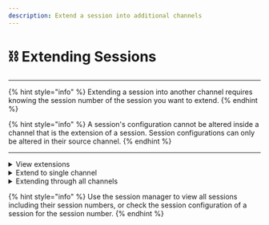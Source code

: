 ```yaml
---
description: Extend a session into additional channels
---
```


# ⛓️ Extending Sessions

***

{% hint style="info" %}
Extending a session into another channel requires knowing the session number of the session you want to extend.
{% endhint %}

{% hint style="info" %}
A session's configuration cannot be altered inside a channel that is the extension of a session. Session configurations can only be altered in their source channel.
{% endhint %}

***

<details>

<summary>View extensions</summary>

_`/manager [ session_management ] [ view_extensions ]`_

When invoked in the primary session channel, Ether will display the extensions associated with that session.

</details>

<details>

<summary>Extend to single channel</summary>

_`/manager [ extension-utilities ] [ extend session # here ]`_

When invoked in a channel outside of an active session channel with a selected session number, the session is extended into the additional channel.

Logic:

* Invoked in a non-session channel with a session number creates the extension
* Invoked in an extended channel with the source session number removes the extension
* When invoking in an extended channel with a different source session number, the extension is migrated from one session to the other
* Session configurations can only be done in the source session channel, and not in extensions

</details>

<details>

<summary>Extending through all channels</summary>

_`/manager [ extension-utilities ] [ extend this session all channels ]`_

When invoked in the session channel, Ether generates extensions into every channel in the server for the session.

Logic & limits:

* Skips channels other sessions are actively shared in
* Must be invoked in the primary channel for the session

</details>

{% hint style="info" %}
Use the session manager to view all sessions including their session numbers, or check the session configuration of a session for the session number.
{% endhint %}
